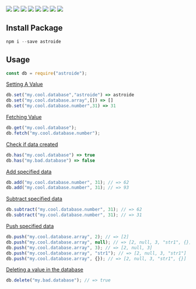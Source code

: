 [![](https://travis-ci.com/astroidejs/astroide.svg?branch=master)](https://github.com/astroidejs/astroide) [![](https://github.com/astroidejs/astroide/actions/workflows/build_and_publish.yml/badge.svg)](https://github.com/astroidejs/astroide) [![](https://github.com/astroidejs/astroide/actions/workflows/test.yml/badge.svg)](https://github.com/astroidejs/astroide) [![](https://img.shields.io/npm/v/astroide.svg?maxAge=3600)](https://github.com/astroidejs/astroide) [![](https://img.shields.io/npm/dt/astroide.svg?maxAge=3600)](https://github.com/astroidejs/astroide) [![](https://status.david-dm.org/gh/astroidejs/astroide.svg)](https://github.com/Umut-Ozkan/astroide) [![](https://status.david-dm.org/gh/astroidejs/astroide.svg?type=dev)](https://github.com/astroidejs/astroide) 
[![](https://nodei.co/npm/astroide.png?downloads=true&stars=true)](https://github.com/astroidejs/astroide)

## Install Package 

```js
npm i --save astroide
```

## Usage

```js
const db = require("astroide");
```

[Setting A Value](https://lodash.com/docs/4.17.15#set)

```js
db.set("my.cool.database","astroide") => astroide
db.set("my.cool.database.array",[]) => []
db.set("my.cool.database.number",31) => 31
```

[Fetching Value](https://lodash.com/docs/4.17.15#get)

```js
db.get("my.cool.database");
db.fetch("my.cool.database.number");
```

[Check if data created](https://lodash.com/docs/4.17.15#has)

```js
db.has("my.cool.database") => true
db.has("my.bad.database") => false
```

[Add specified data](https://developer.mozilla.org/en-US/docs/Web/JavaScript/Reference/Operators/Addition_assignment)

```js
db.add("my.cool.database.number", 31); // => 62
db.add("my.cool.database.number", 31); // => 93
```

[Subtract specified data](https://developer.mozilla.org/en-US/docs/Web/JavaScript/Reference/Operators/Subtraction_assignment)

```js
db.subtract("my.cool.database.number", 31); // => 62
db.subtract("my.cool.database.number", 31); // => 31
```

[Push specified data](https://developer.mozilla.org/en-US/docs/Web/JavaScript/Reference/Global_Objects/Array/push)

```js
db.push("my.cool.database.array", 2); // => [2]
db.push("my.cool.database.array", null); // => [2, null, 3, "str1", {}]
db.push("my.cool.database.array", 3); // => [2, null, 3]
db.push("my.cool.database.array", "str1"); // => [2, null, 3, "str1"]
db.push("my.cool.database.array", {}); // => [2, null, 3, "str1", {}]
```

[Deleting a value in the database](https://lodash.com/docs/4.17.15#unset)

```js
db.delete("my.bad.database"); // => true
```
